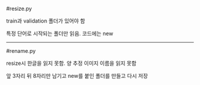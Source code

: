#resize.py

train과 validation 폴더가 있어야 함

특정 단어로 시작되는 폴더만 읽음. 코드에는 new

------------------------------------------------

#rename.py

resize시 한글을 읽지 못함. 양 추정 이미지 이름을 읽지 못함

앞 3자리 뒤 8자리만 남기고 new를 붙인 폴더를 만들고 다시 저장
